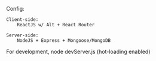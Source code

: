 Config:

	Client-side:
		ReactJS w/ Alt + React Router

	Server-side:
		NodeJS + Express + Mongoose/MongoDB


For development, node devServer.js (hot-loading enabled)
